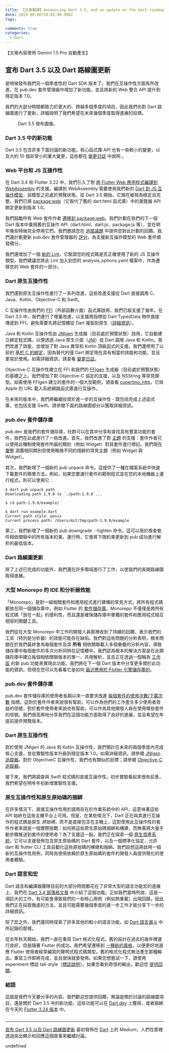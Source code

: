 ```yaml
---
title: 【文章翻譯】Announcing Dart 3.5, and an update on the Dart roadmap
date: 2024-08-06T18:02:40.000Z
tags:

comments: true
categories:
  - Dart
---
```


【文章內容使用 Gemini 1.5 Pro 自動產生】

## 宣布 Dart 3.5 以及 Dart 路線圖更新

是時候發布我們另一個季度性的 Dart SDK 版本了。我們在互操作性方面有所改進，在 pub.dev 套件管理器中增加了新功能，並且將新的 Web 整合 API 提升到穩定版本 1.0。

我們的大部分時間都致力於更大的、跨越多個季度的項目，因此我們也對 Dart 路線圖進行了更新，詳細說明了我們希望在未來幾個季度取得進展的目標。

<figure>
<img alt="" src="https://cdn-images-1.medium.com/max/1024/1*PVj9TIzP50I00tavJqAg_Q.gif" />
<figcaption>Dart 3.5 發布圖像。</figcaption>
</figure>

### Dart 3.5 中的新功能

Dart 3.5 包含許多下面討論的新功能。核心函式庫 API 也有一些較小的變更，以及大約 10 個非常小的重大變更，這些都在 [變更日誌](https://github.com/dart-lang/sdk/blob/master/CHANGELOG.md#350) 中說明 。

### Web 平台和 JS 互操作性

在 Dart 3.4 和 Flutter 3.22 中，我們引入了對 [將 Flutter Web 應用程式編譯到 WebAssembly](https://docs.flutter.dev/platform-integration/web/wasm) 的支援。編譯到 WebAssembly 需要使用我們新的 [Dart 到 JS 互操作模型](https://dart.dev/interop/js-interop)，該模型之前處於預覽狀態。從 Dart 3.5 開始，它現在被視為穩定且完整，我們已將 [package:web](https://pub.dev/packages/web)（它取代了舊的 dart:html 函式庫）中的瀏覽器 API 綁定更新到版本 1.0。

我們鼓勵所有 Web 套件作者 [遷移到 package:web](https://dart.dev/interop/js-interop/package-web)。我們計劃在我們的下一個 Dart 版本中棄用舊的互操作 API（dart:html、dart:js、package:js 等），並在明年晚些時候完全停用它們。我們邀請您在 [追蹤議題](https://github.com/dart-lang/sdk/issues/56358) 中提供您對此計劃的回饋。我們還計劃更新 pub.dev 套件管理器的 [評分](https://pub.dev/help/scoring)，為支援新互操作模型的 Web 套件頒發積分。

我們還增加了一個 [新的 Lint](https://dart.dev/tools/linter-rules/invalid_runtime_check_with_js_interop_types)，它驗證您的程式碼是否正確使用了新的 JS 互操作類型。我們建議您將此 Lint 加入到您的 analysis_options.yaml 檔案中，作為遷移您的 Web 套件的一部分。

### Dart 原生互操作性

我們還對原生互操作性進行了一系列改進，這些改進支援從 Dart 直接調用 C、Java、Kotlin、Objective-C 和 Swift。

C 互操作性由我們的 [FFI](https://dart.dev/interop/c-interop)（外部函數介面）函式庫啟用，我們已經支援了幾年。在 Dart 3.5 中，我們進行了增量改進，以支援將指標從 Dart TypedData 物件直接傳遞到 FFI，避免需要先將記憶體從 Dart 複製到原生（[詳細資訊](https://github.com/dart-lang/sdk/issues/44589)）。

Java 和 Kotlin 互操作性由 [JNIgen](https://pub.dev/packages/jnigen) 生成器（目前處於預覽狀態）啟用，它自動建立綁定程式碼，以便透過 Java 原生介面（[JNI](https://developer.android.com/training/articles/perf-jni)）從 Dart 調用 Java 和 Kotlin。我們改進了效能，並增加了對 Java 異常和 Kotlin 頂級函式的支援。我們還停用了以前的 [基於 C 的綁定](https://github.com/dart-lang/native/issues/660)，因為替代的僅 Dart 綁定現在具有相當的效能和功能，並且更易於使用。如需詳細資訊，請查看 [變更日誌](https://pub.dev/packages/jnigen/changelog)。

Objective-C 互操作性建立在 FFI 和我們的 [FFIgen](https://pub.dev/packages/ffigen) 生成器（目前處於預覽狀態）的基礎之上。我們增加了對 Objective-C 協定的支援，以及 NSString 等常見類型。如需使用 FFIgen 建立的套件的一個大型範例，請查看 [cupertino_http](https://github.com/dart-lang/http/tree/master/pkgs/cupertino_http)，它與 Apple 的 URL 載入系統網路函式庫進行互操作。

在未來的版本中，我們將繼續投資於進一步的互操作性 - 既包括完成上述函式庫，也包括支援 Swift。請參閱下面的路線圖部分以獲取詳細資訊。

### pub.dev 套件儲存庫

pub.dev 是我們的套件儲存庫，社群可以在其中分享和查找具有豐富功能的套件。我們在此處進行了一些改進。首先，我們改進了對 [主題](https://dart.dev/tools/pub/pubspec#topics) 的支援：套件作者可以使用此機制使用套件所屬的類別（例如 Widget）對其套件進行標記。我們現在 [彙整](https://github.com/dart-lang/pub-dev/blob/master/doc/topics.yaml) 涵蓋相同類別但使用略微不同的措辭的常見主題（例如 Widget 與 Widget）。

其次，我們新增了一個新的 pub unpack 命令。這提供了一種在檔案系統中快速下載套件的簡單方法。例如，如果您要運行套件的範例程式並在您的本地機器上運行程式，則可以使用它：

```
$ dart pub unpack path
Downloading path 1.9.0 to `./path-1.9.0`...

$ cd path-1.9.0/example/

$ dart run example.dart
Current path style: posix
Current process path: /Users/mit/tmp/path-1.9.0/example
```

第三，我們新增了一個新的 pub downgrade --tighten 命令。這可以用於檢查套件相依關聯中的所有版本約束。運行時，它會將下限約束更新到 pub 成功進行解析的最低版本。

### Dart 路線圖更新

除了上述已完成的功能外，我們還在許多領域進行了工作，以使我們的長期路線圖取得進展。

### 大型 Monorepo 的 IDE 和分析器效能

「Monorepo」是對一組相關套件和應用程式進行建構的常見方式，將所有程式碼都放在同一個儲存庫中，例如 Flutter 的 [套件儲存庫](https://github.com/flutter/packages/tree/main)。Monorepo 不僅僅是將所有程式碼「放在一起」的便利性，而且還是確保儲存庫中單獨的套件和應用程式相互相容的關鍵工具。

我們從在大型 Monorepo 中工作的開發人員那裡收到了持續的回饋，表示我們的工具（特別是分析器）的效能可能存在缺陷。我們對這些問題的分析表明，根本問題在於我們最終會為每個套件及其 **所有** 相依關聯載入多個重疊的分析內容，導致儲存庫中每個套件的多次分析同時在記憶體中。我們認為根本的解決方案是在此類儲存庫中建立每個相依關聯版本的單一、共用解析，並且正在透過一個稱為 [工作區](https://github.com/dart-lang/sdk/issues/53875) 的新 pub 功能來實現此功能。我們將在下一個 Dart 版本中分享更多關於此功能的資訊，但現在您可以先看看它是如何 [最近應用於 Flutter 引擎儲存庫的](https://github.com/flutter/engine/pull/54157/files)。

### pub.dev 套件儲存庫

pub.dev 套件儲存庫的使用者長期以來一直要求改進 [每個套件的使用次數/下載次數](https://github.com/dart-lang/pub-dev/issues/2714) 指標。這對於套件作者來說很有幫助，可以作為他們的工作產生多少使用者效益的信號，對於套件使用者來說也有幫助，可以作為其他開發人員在使用哪些套件的信號。我們很高興地分享我們在這個功能方面取得了良好的進展，並且希望在年底前提供預覽版本。

### Dart 原生互操作性

對於使用 JNIgen 的 Java 和 Kotlin 互操作性，我們預計在未來的兩個季度內完成核心支援，並從實驗性版本升級到穩定版本 1.0。如需詳細資訊，請參閱 [JNIgen 追蹤器](https://github.com/orgs/dart-lang/projects/69/)。對於 ObjectiveC 互操作性，我們也有類似的目標；請參閱 [Objective-C 追蹤器](https://github.com/orgs/dart-lang/projects/87/)。

接下來，我們將調查與 Swift 程式碼的直接互操作性。初步實驗看起來很有前景，我們希望在明年年初新增實驗性支援。

### 原生互操作性和原生原始碼的捆綁

在許多情況下，直接互操作性用於調用存在於作業系統中的 API，這意味著這些 API 始終在這些主機平台上可用。但是，在某些情況下，Dart 正在與其進行互操作的程式碼是原生 *原始碼*，而不是直接包含在主機上，這對使用此互操作性的套件作者來說是一個實際挑戰：如何將這些原生原始碼捆綁和構建，而無需將大量手動步驟推送到套件的使用者？為了支援這一點，我們正在探索一個 [原生資產系統](https://github.com/dart-lang/sdk/issues/50565)，它可以支援發佈包含原生原始碼的 Dart 套件，以及一個標準化協定，允許 dart 和 flutter CLI 工具自動化這些原始碼的構建和捆綁。我們設想這將啟用一組新的互操作性用例，同時為使用依賴於原生原始碼的套件的開發人員提供簡化的使用者體驗。

### Dart 語言和宏

Dart 語言和編譯器團隊目前的大部分時間都花在了非常大型的語言功能宏的進展上，我們在 [Dart 3.4 部落格文章](https://medium.com/dartlang/dart-3-4-bd8d23b4462a) 中介紹了這個功能。正如我們當時所說，這是一項巨大的工作，有可能會導致我們的一些核心用例（例如熱重載）出現回歸，因此我們正在採取徹底的方法，並且可能需要幾個季度的進一步工作才能分享下一步的詳細資訊。

除了宏之外，我們還同時探索了許多其他的較小的語言功能，如 [Dart 語言漏斗](https://github.com/orgs/dart-lang/projects/90/views/1) 中所記錄的那樣。

從去年秋天開始，我們一直在重寫 Dart 格式化程式。舊的設計在過去的幾年裡運行良好，但是隨著 Flutter 的成功，我們希望遷移到 [一種新的風格](https://github.com/dart-lang/dart_style/issues/1253)，以便更好地適應 Flutter 使用者經常編寫的聲明式程式碼類型。舊的格式化程式無法產生那種輸出。重寫工作即將完成，並且很快就會發佈。如果您想嘗試一下，請使用 experiment 標誌 tall-style（[標誌說明](https://dart.dev/tools/experiment-flags)）。如果您看到奇怪的輸出，歡迎您 [提供回饋](https://github.com/dart-lang/dart_style/issues)。

### 結語

這就是我們今天要分享的內容。我們歡迎您提供回饋，無論是關於討論的路線圖項目，還是關於 Dart 3.5 中的新功能，這些功能可以在 [Dart.dev](https://dart.dev/get-dart) 上獲得，或者捆綁在今天的 [Flutter 3.24 版本](https://medium.com/flutter/whats-new-in-flutter-3-24-6c040f87d1e4) 中。

<img src="https://medium.com/_/stat?event=post.clientViewed&referrerSource=full_rss&postId=6ca36259fa2f" width="1" height="1" alt=""><hr><p><a href="https://medium.com/dartlang/dart-3-5-6ca36259fa2f">宣布 Dart 3.5 以及 Dart 路線圖更新</a> 最初發佈在 <a href="https://medium.com/dartlang">Dart</a> 上的 Medium，人們在那裡透過突出顯示和回應這個故事來繼續討論。</p> 


undefined